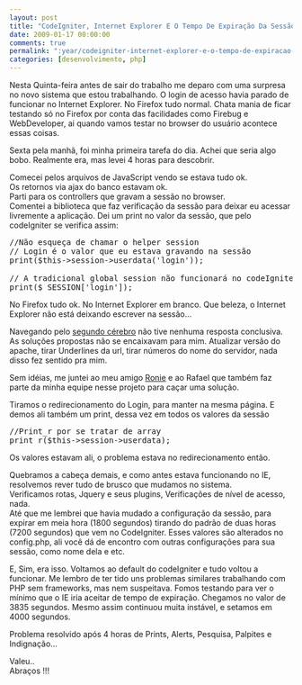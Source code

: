 ```yaml
---
layout: post
title: "CodeIgniter, Internet Explorer E O Tempo De Expiração Da Sessão"
date: 2009-01-17 00:00:00
comments: true
permalink: ":year/codeigniter-internet-explorer-e-o-tempo-de-expiracao-da-sessao/"
categories: [desenvolvimento, php]
---
```


<p>Nesta Quinta-feira antes de sair do trabalho me deparo com uma surpresa no novo sistema que estou trabalhando. O login de acesso havia parado de funcionar no Internet Explorer. No Firefox tudo normal. Chata mania de ficar testando só no Firefox por conta das facilidades como Firebug e WebDeveloper, ai quando vamos testar no browser do usuário acontece essas coisas.</p>

<p>Sexta pela manhã, foi minha primeira tarefa do dia. Achei que seria algo bobo. Realmente era, mas levei 4 horas para descobrir.</p>

<p>Comecei pelos arquivos de JavaScript vendo se estava tudo ok.<br/>
Os retornos via ajax do banco estavam ok.<br/>
Parti para os controllers que gravam a sessão no browser.<br/>
Comentei a biblioteca que faz verificação da sessão para deixar eu acessar livremente a aplicação. Dei um print no valor da sessão, que pelo codeIgniter se verifica assim:</p>

<pre class="brush: php; title: ; notranslate" title="">//Não esqueça de chamar o helper session
// Login é o valor que eu estava gravando na sessão
print($this-&gt;session-&gt;userdata('login'));

// A tradicional global session não funcionará no codeIgniter
print($_SESSION['login']);
</pre>


<p>No Firefox tudo ok. No Internet Explorer em branco. Que beleza, o Internet Explorer não está deixando escrever na sessão&#8230;</p>

<!--more-->


<p>Navegando pelo <a href="http://www.google.com">segundo cérebro</a> não tive nenhuma resposta conclusiva. As soluções propostas não se encaixavam para mim. Atualizar versão do apache, tirar Underlines da url, tirar números do nome do servidor, nada disso fez sentido pra mim.</p>

<p>Sem idéias, me juntei ao meu amigo <a href="http://www.ronieneubauer.com">Ronie</a> e ao Rafael que também faz parte da minha equipe nesse projeto para caçar uma solução.</p>

<p>Tiramos o redirecionamento do Login, para manter na mesma página. E demos ali também um print, dessa vez em todos os valores da sessão</p>

<pre class="brush: php; title: ; notranslate" title="">//Print_r por se tratar de array
print_r($this-&gt;session-&gt;userdata);
</pre>


<p>Os valores estavam ali, o problema estava no redirecionamento então.</p>

<p>Quebramos a cabeça demais, e como antes estava funcionando no IE, resolvemos rever tudo de brusco que mudamos no sistema.<br/>
Verificamos rotas, Jquery e seus plugins, Verificações de nível de acesso, nada.<br/>
Até que me lembrei que havia mudado a configuração da sessão, para expirar em meia hora (1800 segundos) tirando do padrão de duas horas (7200 segundos) que vem no CodeIgniter. Esses valores são alterados no config.php, ali você dá de encontro com outras configurações para sua sessão, como nome dela e etc.</p>

<p>E, Sim, era isso. Voltamos ao default do codeIgniter e tudo voltou a funcionar. Me lembro de ter tido uns problemas similares trabalhando com PHP sem frameworks, mas nem suspeitava. Fomos testando para ver o mínimo que o IE iria aceitar de tempo de expiração. Chegamos no valor de 3835 segundos. Mesmo assim continuou muita instável, e setamos em 4000 segundos.</p>

<p>Problema resolvido após 4 horas de Prints, Alerts, Pesquisa, Palpites e Indignação&#8230;</p>

<p>Valeu..<br/>
Abraços !!!</p>